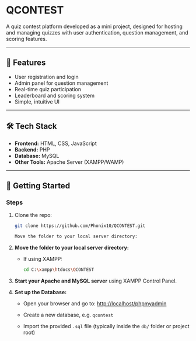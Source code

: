 # QCONTEST

A quiz contest platform developed as a mini project, designed for hosting and managing quizzes with user authentication, question management, and scoring features.

---

## 📌 Features

- User registration and login
- Admin panel for question management
- Real-time quiz participation
- Leaderboard and scoring system
- Simple, intuitive UI

---

## 🛠️ Tech Stack

- **Frontend:** HTML, CSS, JavaScript
- **Backend:** PHP
- **Database:** MySQL
- **Other Tools:** Apache Server (XAMPP/WAMP)

---

## 🚀 Getting Started



### Steps

1. Clone the repo:
   ```bash
   git clone https://github.com/Phonix10/QCONTEST.git

   Move the folder to your local server directory:

2. **Move the folder to your local server directory:**

   - If using XAMPP:

     ```bash
     cd C:\xampp\htdocs\QCONTEST
     ```

3. **Start your Apache and MySQL server** using XAMPP Control Panel.

4. **Set up the Database:**

   - Open your browser and go to: [http://localhost/phpmyadmin](http://localhost/phpmyadmin)

   - Create a new database, e.g. `qcontest`

   - Import the provided `.sql` file (typically inside the `db/` folder or project root)
